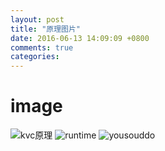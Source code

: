 ```yaml
---
layout: post
title: "原理图片"
date: 2016-06-13 14:09:09 +0800
comments: true
categories: 
---
```

 
# image


![kvc原理](/images/kvc原理.png)
![runtime](/images/runtime.png)
![yousouddo](/images/yousouddo.png)

